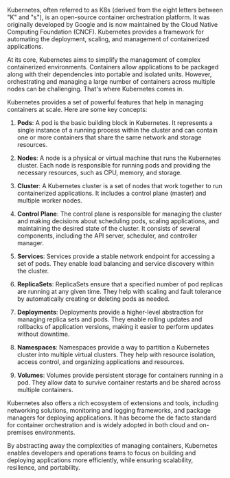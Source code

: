 Kubernetes, often referred to as K8s (derived from the eight letters between "K" and "s"), is an open-source container orchestration platform. It was originally developed by Google and is now maintained by the Cloud Native Computing Foundation (CNCF). Kubernetes provides a framework for automating the deployment, scaling, and management of containerized applications.

At its core, Kubernetes aims to simplify the management of complex containerized environments. Containers allow applications to be packaged along with their dependencies into portable and isolated units. However, orchestrating and managing a large number of containers across multiple nodes can be challenging. That's where Kubernetes comes in.

Kubernetes provides a set of powerful features that help in managing containers at scale. Here are some key concepts:

1. **Pods**: A pod is the basic building block in Kubernetes. It represents a single instance of a running process within the cluster and can contain one or more containers that share the same network and storage resources.

2. **Nodes**: A node is a physical or virtual machine that runs the Kubernetes cluster. Each node is responsible for running pods and providing the necessary resources, such as CPU, memory, and storage.

3. **Cluster**: A Kubernetes cluster is a set of nodes that work together to run containerized applications. It includes a control plane (master) and multiple worker nodes.

4. **Control Plane**: The control plane is responsible for managing the cluster and making decisions about scheduling pods, scaling applications, and maintaining the desired state of the cluster. It consists of several components, including the API server, scheduler, and controller manager.

5. **Services**: Services provide a stable network endpoint for accessing a set of pods. They enable load balancing and service discovery within the cluster.

6. **ReplicaSets**: ReplicaSets ensure that a specified number of pod replicas are running at any given time. They help with scaling and fault tolerance by automatically creating or deleting pods as needed.

7. **Deployments**: Deployments provide a higher-level abstraction for managing replica sets and pods. They enable rolling updates and rollbacks of application versions, making it easier to perform updates without downtime.

8. **Namespaces**: Namespaces provide a way to partition a Kubernetes cluster into multiple virtual clusters. They help with resource isolation, access control, and organizing applications and resources.

9. **Volumes**: Volumes provide persistent storage for containers running in a pod. They allow data to survive container restarts and be shared across multiple containers.

Kubernetes also offers a rich ecosystem of extensions and tools, including networking solutions, monitoring and logging frameworks, and package managers for deploying applications. It has become the de facto standard for container orchestration and is widely adopted in both cloud and on-premises environments.

By abstracting away the complexities of managing containers, Kubernetes enables developers and operations teams to focus on building and deploying applications more efficiently, while ensuring scalability, resilience, and portability.
